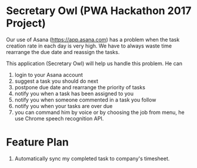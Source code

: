 # Secretary Owl (PWA Hackathon 2017 Project)

Our use of Asana (https://app.asana.com)  has a problem when the task creation rate in each day is very high. We have to always waste time rearrange the due date and reassign the tasks.

This application (Secretary Owl) will help us handle this problem. He can 

1. login to your Asana account
2. suggest a task you should do next
3. postpone due date and rearrange the priority of tasks
4. notify you when a task has been assigned to you
5. notify you when someone commented in a task you follow
6. notify you when your tasks are over due
7. you can command him by voice or by choosing the job from menu, he use Chrome speech recognition API.

# Feature Plan

1. Automatically sync my completed task to company's timesheet.
